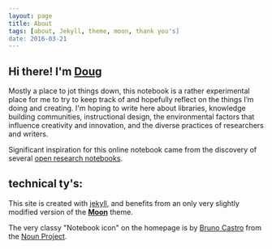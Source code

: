 ```yaml
---
layout: page
title: About
tags: [about, Jekyll, theme, moon, thank you's]
date: 2016-03-21
---
```

 
## Hi there! I'm [Doug](http://dmcwo.com)

Mostly a place to jot things down, this notebook is a rather experimental place for me to try to keep track of and hopefully reflect on the things I’m doing and creating. I'm hoping to write here about libraries, knowledge building communities, instructional design, the environmental factors that influence creativity and innovation, and the diverse practices of researchers and writers.

Significant inspiration for this online notebook came from the discovery of several [open research notebooks](https://www.zotero.org/groups/543491/items/tag/notebook).

## technical ty's:

This site is created with [jekyll](jekyllrb.com), and benefits from an only very slightly modified version of the <a href="http://taylantatli.github.io/Moon"><b>Moon</b></a> theme.

The very classy "Notebook icon" on the homepage is by [Bruno Castro](http://thenounproject.com/brunocast/#) from the [Noun Project](https://thenounproject.com).

